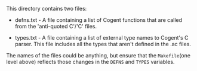 This directory contains two files:

* defns.txt - A file containing a list of Cogent functions that are called from the
              'anti-quoted C'/'C' files.

* types.txt - A file containing a list of external type names to Cogent's C parser.
              This file includes all the types that aren't defined in the .ac files.

The names of the files could be anything, but ensure that the `Makefile`(one level above) reflects those changes in the `DEFNS` and `TYPES` variables.
